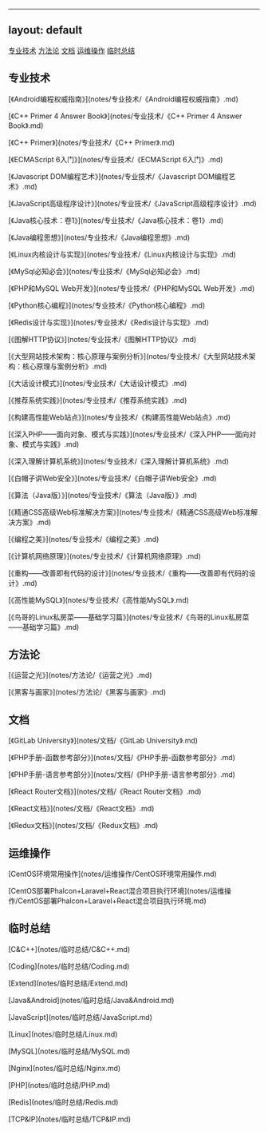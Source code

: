 
---
layout: default
---
[专业技术](#zhuanyejishu)
[方法论](#fangfalun)
[文档](#wendang)
[运维操作](#yunweicaozuo)
[临时总结](#linshizongjie)


## [](#header-3)专业技术
<span id="zhuanyejishu"></span>
<p>[《Android编程权威指南》](notes/专业技术/《Android编程权威指南》.md)</p><p>[《C++ Primer 4 Answer Book》](notes/专业技术/《C++ Primer 4 Answer Book》.md)</p><p>[《C++ Primer》](notes/专业技术/《C++ Primer》.md)</p><p>[《ECMAScript 6入门》](notes/专业技术/《ECMAScript 6入门》.md)</p><p>[《Javascript DOM编程艺术》](notes/专业技术/《Javascript DOM编程艺术》.md)</p><p>[《JavaScript高级程序设计》](notes/专业技术/《JavaScript高级程序设计》.md)</p><p>[《Java核心技术：卷1》](notes/专业技术/《Java核心技术：卷1》.md)</p><p>[《Java编程思想》](notes/专业技术/《Java编程思想》.md)</p><p>[《Linux内核设计与实现》](notes/专业技术/《Linux内核设计与实现》.md)</p><p>[《MySql必知必会》](notes/专业技术/《MySql必知必会》.md)</p><p>[《PHP和MySQL Web开发》](notes/专业技术/《PHP和MySQL Web开发》.md)</p><p>[《Python核心编程》](notes/专业技术/《Python核心编程》.md)</p><p>[《Redis设计与实现》](notes/专业技术/《Redis设计与实现》.md)</p><p>[《图解HTTP协议》](notes/专业技术/《图解HTTP协议》.md)</p><p>[《大型网站技术架构：核心原理与案例分析》](notes/专业技术/《大型网站技术架构：核心原理与案例分析》.md)</p><p>[《大话设计模式》](notes/专业技术/《大话设计模式》.md)</p><p>[《推荐系统实践》](notes/专业技术/《推荐系统实践》.md)</p><p>[《构建高性能Web站点》](notes/专业技术/《构建高性能Web站点》.md)</p><p>[《深入PHP——面向对象、模式与实践》](notes/专业技术/《深入PHP——面向对象、模式与实践》.md)</p><p>[《深入理解计算机系统》](notes/专业技术/《深入理解计算机系统》.md)</p><p>[《白帽子讲Web安全》](notes/专业技术/《白帽子讲Web安全》.md)</p><p>[《算法（Java版）》](notes/专业技术/《算法（Java版）》.md)</p><p>[《精通CSS高级Web标准解决方案》](notes/专业技术/《精通CSS高级Web标准解决方案》.md)</p><p>[《编程之美》](notes/专业技术/《编程之美》.md)</p><p>[《计算机网络原理》](notes/专业技术/《计算机网络原理》.md)</p><p>[《重构——改善即有代码的设计》](notes/专业技术/《重构——改善即有代码的设计》.md)</p><p>[《高性能MySQL》](notes/专业技术/《高性能MySQL》.md)</p><p>[《鸟哥的Linux私房菜——基础学习篇》](notes/专业技术/《鸟哥的Linux私房菜——基础学习篇》.md)</p>

## [](#header-3)方法论
<span id="fangfalun"></span>
<p>[《运营之光》](notes/方法论/《运营之光》.md)</p><p>[《黑客与画家》](notes/方法论/《黑客与画家》.md)</p>

## [](#header-3)文档
<span id="wendang"></span>
<p>[《GitLab University》](notes/文档/《GitLab University》.md)</p><p>[《PHP手册-函数参考部分》](notes/文档/《PHP手册-函数参考部分》.md)</p><p>[《PHP手册-语言参考部分》](notes/文档/《PHP手册-语言参考部分》.md)</p><p>[《React Router文档》](notes/文档/《React Router文档》.md)</p><p>[《React文档》](notes/文档/《React文档》.md)</p><p>[《Redux文档》](notes/文档/《Redux文档》.md)</p>

## [](#header-3)运维操作
<span id="yunweicaozuo"></span>
<p>[CentOS环境常用操作](notes/运维操作/CentOS环境常用操作.md)</p><p>[CentOS部署Phalcon+Laravel+React混合项目执行环境](notes/运维操作/CentOS部署Phalcon+Laravel+React混合项目执行环境.md)</p>

## [](#header-3)临时总结
<span id="linshizongjie"></span>
<p>[C&C++](notes/临时总结/C&C++.md)</p><p>[Coding](notes/临时总结/Coding.md)</p><p>[Extend](notes/临时总结/Extend.md)</p><p>[Java&Android](notes/临时总结/Java&Android.md)</p><p>[JavaScript](notes/临时总结/JavaScript.md)</p><p>[Linux](notes/临时总结/Linux.md)</p><p>[MySQL](notes/临时总结/MySQL.md)</p><p>[Nginx](notes/临时总结/Nginx.md)</p><p>[PHP](notes/临时总结/PHP.md)</p><p>[Redis](notes/临时总结/Redis.md)</p><p>[TCP&IP](notes/临时总结/TCP&IP.md)</p>

